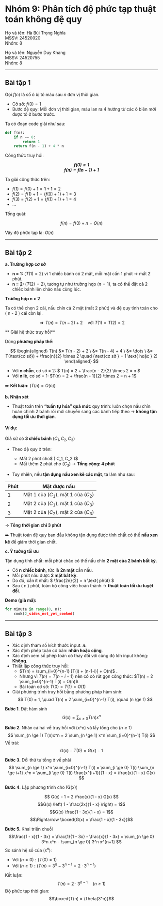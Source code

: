 # Nhóm 9: Phân tích độ phức tạp thuật toán không đệ quy

Họ và tên: Hà Bùi Trọng Nghĩa <br>
MSSV: 24520020<br>
Nhóm: 8 <br>


Họ và tên: Nguyễn Duy Khang <br>
MSSV: 24520755 <br>
Nhóm: 8

---

## Bài tập 1

Gọi $f(n)$ là số ô bị tô màu sau $n$ đơn vị thời gian.
- Cở sở: $f(0) = 1$
- Bước đệ quy: Mỗi đơn vị thời gian, màu lan ra 4 hướng từ các ô biên mới được tô ở bước trước.

Ta có đoạn code giải như sau:

```python
def f(n):
    if n == 0:
        return 1
    return f(n - 1) + 4 * n
```

Công thức truy hồi: <br>
***<p style="text-align:center;">
$f(0) = 1$ <br>
$f(n)=f(n−1)+1$ <br></p>***
Ta giải công thức trên:
- $f(1) = f(0) + 1 = 1 + 1 = 2$
- $f(2) = f(1) + 1 = (f(0) + 1) + 1 = 3$
- $f(3) = f(2) + 1 = (f(1) + 1) + 1 = 4$
- ...

Tổng quát:

$$
f(n) = f(0) + n = O(n)
$$

Vậy độ phức tạp là: $O(n)$

------

## Bài tập 2

**a. Trường hợp cơ sở**

* **n = 1:**
  $( T(1) = 2 )$ vì 1 chiếc bánh có 2 mặt, mỗi mặt cần 1 phút → mất 2 phút.
* **n = 2:**
  $( T(2) = 2 )$, tương tự như trường hợp $( n = 1 )$, ta có thể đặt cả 2 chiếc bánh lên chảo nấu cùng lúc.

**Trường hợp n > 2**

Ta có thể chọn 2 cái, nấu chín cả 2 mặt (mất 2 phút) và đệ quy tính toán cho ( n - 2 ) cái còn lại.

$$
\Rightarrow T(n) = T(n - 2) + 2 \quad \text{với } T(1) = T(2) = 2
$$

** Giải hệ thức truy hồi**

Dùng **phương pháp thế**:

$$
\begin{aligned} T(n) &= T(n - 2) + 2 \ &= T(n - 4) + 4 \
&= \dots \
&= T(\text{cơ sở}) + \frac{n}{2} \times 2 \quad (\text{cơ sở } = 1 \text{ hoặc } 2)
\end{aligned}
$$

* Với **n chẵn**, cơ sở = 2:
  $
  T(n) = 2 + \frac{n - 2}{2} \times 2 = n
  $
* Với **n lẻ**, cơ sở = 1:
  $T(n) = 2 + \frac{n - 1}{2} \times 2 = n + 1$

➡️ **Kết luận:** $( T(n) = O(n) )$

**b. Nhận xét**

* Thuật toán trên **“tuần tự hóa” quá mức** quy trình: luôn chọn nấu chín hoàn chỉnh 2 bánh rồi mới chuyển sang các bánh tiếp theo → **không tận dụng tối ưu thời gian**.

#### Ví dụ:

Giả sử có **3 chiếc bánh** $( C_1, C_2, C_3 )$

* Theo đệ quy ở trên:

  * Mất 2 phút cho$ ( C_1, C_2 )$
  * Mất thêm 2 phút cho $( C_3 )$
    → **Tổng cộng: 4 phút**

* Tuy nhiên, nếu **tận dụng nấu xen kẽ các mặt**, ta làm như sau:

| Phút | Mặt được nấu                         |
| ---- | ------------------------------------ |
| 1    | Mặt 1 của $( C_1 )$, mặt 1 của $( C_2 )$ |
| 2    | Mặt 2 của $( C_1 )$, mặt 1 của $( C_3 )$ |
| 3    | Mặt 2 của $( C_2 )$, mặt 2 của $( C_3 )$ |

→ **Tổng thời gian chỉ 3 phút**

➡️ Thuật toán đệ quy ban đầu không tận dụng được tính chất có thể **nấu xen kẽ** để giảm thời gian chết.

**c. Ý tưởng tối ưu**

Tận dụng tính chất: mỗi phút chảo có thể nấu chín **2 mặt của 2 bánh bất kỳ**.

* Có **n chiếc bánh**, tức là **2n mặt** cần nấu.
* Mỗi phút nấu được **2 mặt bất kỳ**.
* Do đó, cần ít nhất:
  $
  \frac{2n}{2} = n \text{ phút}
  $
* Sau ( n ) phút, toàn bộ công việc hoàn thành → **thuật toán tối ưu tuyệt đối**.

**Demo (giả mã):**

```python
for minute in range(0, n):
    cook(2_sides_not_yet_cooked)
```


------

## Bài tập 3

- Xác định tham số kích thước input: **$n$**.
- Xác định phép toán cơ bản: **nhân hoặc cộng**.
- Xác định xem số phép toán có thay đổi với cùng độ lớn input không: **Không**.
- Thiết lập công thức truy hồi:
    - $T(n) = \sum_{i=0}^{n-1} [T(i) + (n-1-i)] + O(n)$ .
    - Nhưng vì $T(n) = T(n - i - 1)$ nên có có rút gọn công thức: $T(n) = 2 \sum_{i=0}^{n-1} T(i) + O(n)$.
    - Bài toán cơ sở: $T(0) = T(1) = O(1)$
- Giải phương trình truy hồi bằng phương pháp hàm sinh:
$$
T(0) = 1, \quad T(n) = 2 \sum_{i=0}^{n-1} T(i), \quad (n \ge 1)
$$

 **Bước 1**. Đặt hàm sinh
 $$
 G(x) = \sum_{n \ge 0} T(n)x^n
 $$
 
 **Bước 2**. Nhân cả hai vế truy hồi với (x^n) và lấy tổng cho $(n \ge 1)$
 $$
 \sum_{n \ge 1} T(n)x^n = 2 \sum_{n \ge 1} x^n \sum_{i=0}^{n-1} T(i)
 $$
 Vế trái:
 $$G(x) - T(0) = G(x) - 1$$

 **Bước 3**. Đổi thứ tự tổng ở vế phải
 $$
 \sum_{n \ge 1} x^n \sum_{i=0}^{n-1} T(i)
= \sum_{i \ge 0} T(i) \sum_{n \ge i+1} x^n
= \sum_{i \ge 0} T(i) \frac{x^{i+1}}{1 - x}
= \frac{x}{1 - x} G(x)
$$

**Bước 4**. Lập phương trình cho (G(x))

$$
G(x) - 1 = 2 \frac{x}{1 - x} G(x)
$$
$$G(x) \left( 1 - \frac{2x}{1 - x} \right) = 1$$
$$G(x) \frac{1 - 3x}{1 - x} = 1$$
$$\Rightarrow \boxed{G(x) = \frac{1 - x}{1 - 3x}}$$

**Bước 5**. Khai triển chuỗi
$$\frac{1 - x}{1 - 3x} = \frac{1}{1 - 3x} - \frac{x}{1 - 3x}
= \sum_{n \ge 0} 3^n x^n - \sum_{n \ge 0} 3^n x^{n+1}
$$
So sánh hệ số của $(x^n)$:
* Với $(n = 0): (T(0) = 1)$
* Với $(n \ge 1): (T(n) = 3^n - 3^{n-1} = 2 \cdot 3^{n-1})$

Kết luận: $$T(n) = 2 \cdot 3^{n-1} \quad (n \ge 1)$$
Độ phức tạp thời gian:
$$\boxed{T(n) = \Theta(3^n)}$$


